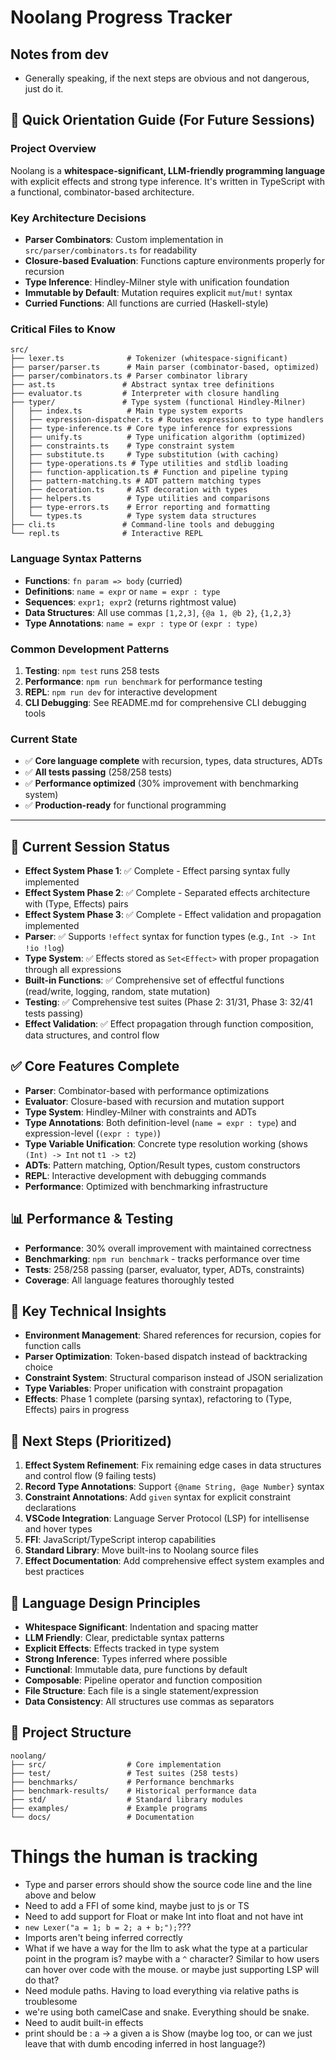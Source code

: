 # Noolang Progress Tracker

## Notes from dev
* Generally speaking, if the next steps are obvious and not dangerous, just do it.

## 🧭 Quick Orientation Guide (For Future Sessions)

### **Project Overview**
Noolang is a **whitespace-significant, LLM-friendly programming language** with explicit effects and strong type inference. It's written in TypeScript with a functional, combinator-based architecture.

### **Key Architecture Decisions**
- **Parser Combinators**: Custom implementation in `src/parser/combinators.ts` for readability
- **Closure-based Evaluation**: Functions capture environments properly for recursion
- **Type Inference**: Hindley-Milner style with unification foundation
- **Immutable by Default**: Mutation requires explicit `mut`/`mut!` syntax
- **Curried Functions**: All functions are curried (Haskell-style)

### **Critical Files to Know**
```
src/
├── lexer.ts              # Tokenizer (whitespace-significant)
├── parser/parser.ts      # Main parser (combinator-based, optimized)
├── parser/combinators.ts # Parser combinator library
├── ast.ts               # Abstract syntax tree definitions
├── evaluator.ts         # Interpreter with closure handling
├── typer/               # Type system (functional Hindley-Milner)
│   ├── index.ts          # Main type system exports
│   ├── expression-dispatcher.ts # Routes expressions to type handlers
│   ├── type-inference.ts # Core type inference for expressions
│   ├── unify.ts          # Type unification algorithm (optimized)
│   ├── constraints.ts    # Type constraint system
│   ├── substitute.ts     # Type substitution (with caching)
│   ├── type-operations.ts # Type utilities and stdlib loading
│   ├── function-application.ts # Function and pipeline typing
│   ├── pattern-matching.ts # ADT pattern matching types
│   ├── decoration.ts     # AST decoration with types
│   ├── helpers.ts        # Type utilities and comparisons
│   ├── type-errors.ts    # Error reporting and formatting
│   └── types.ts          # Type system data structures
├── cli.ts               # Command-line tools and debugging
└── repl.ts              # Interactive REPL
```

### **Language Syntax Patterns**
- **Functions**: `fn param => body` (curried)
- **Definitions**: `name = expr` or `name = expr : type`
- **Sequences**: `expr1; expr2` (returns rightmost value)
- **Data Structures**: All use commas `[1,2,3]`, `{@a 1, @b 2}`, `{1,2,3}`
- **Type Annotations**: `name = expr : type` or `(expr : type)`

### **Common Development Patterns**
1. **Testing**: `npm test` runs 258 tests
2. **Performance**: `npm run benchmark` for performance testing
3. **REPL**: `npm run dev` for interactive development
4. **CLI Debugging**: See README.md for comprehensive CLI debugging tools

### **Current State**
- ✅ **Core language complete** with recursion, types, data structures, ADTs
- ✅ **All tests passing** (258/258 tests)
- ✅ **Performance optimized** (30% improvement with benchmarking system)
- ✅ **Production-ready** for functional programming

---

## 🚩 Current Session Status
- **Effect System Phase 1**: ✅ Complete - Effect parsing syntax fully implemented
- **Effect System Phase 2**: ✅ Complete - Separated effects architecture with (Type, Effects) pairs
- **Effect System Phase 3**: ✅ Complete - Effect validation and propagation implemented
- **Parser**: ✅ Supports `!effect` syntax for function types (e.g., `Int -> Int !io !log`)
- **Type System**: ✅ Effects stored as `Set<Effect>` with proper propagation through all expressions
- **Built-in Functions**: ✅ Comprehensive set of effectful functions (read/write, logging, random, state mutation)
- **Testing**: ✅ Comprehensive test suites (Phase 2: 31/31, Phase 3: 32/41 tests passing)
- **Effect Validation**: ✅ Effect propagation through function composition, data structures, and control flow

## ✅ Core Features Complete
- **Parser**: Combinator-based with performance optimizations
- **Evaluator**: Closure-based with recursion and mutation support
- **Type System**: Hindley-Milner with constraints and ADTs
- **Type Annotations**: Both definition-level (`name = expr : type`) and expression-level (`(expr : type)`)
- **Type Variable Unification**: Concrete type resolution working (shows `(Int) -> Int` not `t1 -> t2`)
- **ADTs**: Pattern matching, Option/Result types, custom constructors
- **REPL**: Interactive development with debugging commands
- **Performance**: Optimized with benchmarking infrastructure

## 📊 Performance & Testing
- **Performance**: 30% overall improvement with maintained correctness
- **Benchmarking**: `npm run benchmark` - tracks performance over time
- **Tests**: 258/258 passing (parser, evaluator, typer, ADTs, constraints)
- **Coverage**: All language features thoroughly tested

## 🔧 Key Technical Insights
- **Environment Management**: Shared references for recursion, copies for function calls
- **Parser Optimization**: Token-based dispatch instead of backtracking choice
- **Constraint System**: Structural comparison instead of JSON serialization
- **Type Variables**: Proper unification with constraint propagation
- **Effects**: Phase 1 complete (parsing syntax), refactoring to (Type, Effects) pairs in progress

## 🚀 Next Steps (Prioritized)
1. **Effect System Refinement**: Fix remaining edge cases in data structures and control flow (9 failing tests)
2. **Record Type Annotations**: Support `{@name String, @age Number}` syntax
3. **Constraint Annotations**: Add `given` syntax for explicit constraint declarations  
4. **VSCode Integration**: Language Server Protocol (LSP) for intellisense and hover types
5. **FFI**: JavaScript/TypeScript interop capabilities
6. **Standard Library**: Move built-ins to Noolang source files
7. **Effect Documentation**: Add comprehensive effect system examples and best practices

## 🎯 Language Design Principles
- **Whitespace Significant**: Indentation and spacing matter
- **LLM Friendly**: Clear, predictable syntax patterns
- **Explicit Effects**: Effects tracked in type system
- **Strong Inference**: Types inferred where possible
- **Functional**: Immutable data, pure functions by default
- **Composable**: Pipeline operator and function composition
- **File Structure**: Each file is a single statement/expression
- **Data Consistency**: All structures use commas as separators

## 📁 Project Structure
```
noolang/
├── src/                  # Core implementation
├── test/                 # Test suites (258 tests)
├── benchmarks/           # Performance benchmarks
├── benchmark-results/    # Historical performance data
├── std/                  # Standard library modules
├── examples/             # Example programs
└── docs/                 # Documentation
```

# Things the human is tracking
* Type and parser errors should show the source code line and the line above and below
* Need to add a FFI of some kind, maybe just to js or TS
* Need to add support for Float or make Int into float and not have int
* `new Lexer("a = 1; b = 2; a + b;");`???
* Imports aren't being inferred correctly
* What if we have a way for the llm to ask what the type at a particular point in the program is? maybe with a `^` character? Similar to how users can hover over code with the mouse. or maybe just supporting LSP will do that?
* Need module paths. Having to load everything via relative paths is troublesome
* we're using both camelCase and snake. Everything should be snake.
* Need to audit built-in effects
* print should be : a -> a given a is Show (maybe log too, or can we just leave that with dumb encoding inferred in host language?)